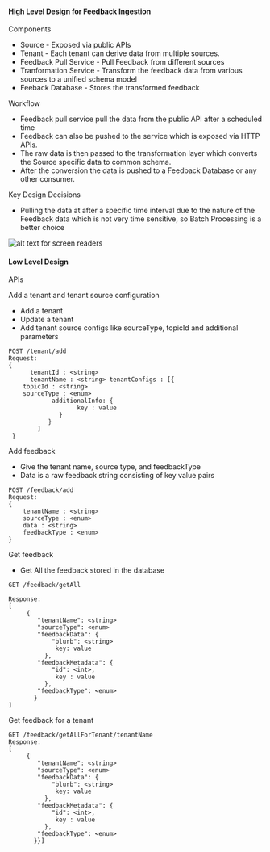 <h4>High Level Design for Feedback Ingestion</h4>


Components
* Source - Exposed via public APIs
* Tenant - Each tenant can derive data from multiple sources.
* Feedback Pull Service -  Pull Feedback from different sources
* Tranformation Service - Transform the feedback data from various sources to a unified schema model
* Feeback Database - Stores the transformed feedback

Workflow
* Feedback pull service pull the data from the public API after a scheduled time 
* Feedback can also be pushed to the service which is exposed via HTTP APIs.
* The raw data is then passed to the transformation layer which converts the Source specific data to common schema.
* After the conversion the data is pushed to a Feedback Database or any other consumer.

Key Design Decisions
* Pulling the data at after a specific time interval due to the nature of the Feedback data which is not very time sensitive, so Batch Processing is a better choice

![alt text for screen readers](/path/to/image.png "Flow Diagram")

<h4>Low Level Design</h4>

APIs

Add a tenant and tenant source configuration 



* Add a tenant
* Update a tenant
* Add tenant source configs like sourceType, topicId and additional parameters

```
POST /tenant/add
Request:
{
      tenantId : <string>
      tenantName : <string>	tenantConfigs : [{
	topicId : <string>
	sourceType : <enum>
            additionalInfo: {
                   key : value
              }
           }
        ]
 }
```


Add feedback 

* Give the tenant name, source type, and feedbackType
* Data is a raw feedback string consisting of key value pairs

```
POST /feedback/add
Request:
{
	tenantName : <string>
	sourceType : <enum>
	data : <string>
	feedbackType : <enum>
}
```

Get feedback



* Get All the feedback stored in the database

```  
GET /feedback/getAll

Response:
[     
     {
        "tenantName": <string>
        "sourceType": <enum>
        "feedbackData": {
            "blurb": <string>
             key: value
          },
        "feedbackMetadata": {
            "id": <int>,
             key : value
          },
        "feedbackType": <enum>   
       }
]
```


Get feedback for a tenant

```
GET /feedback/getAllForTenant/tenantName
Response:
[     
     {
        "tenantName": <string>
        "sourceType": <enum>
        "feedbackData": {
            "blurb": <string>
             key: value
          },
        "feedbackMetadata": {
            "id": <int>,
             key : value
          },
        "feedbackType": <enum>   
       }}]

```
